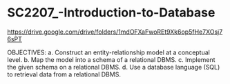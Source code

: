 # SC2207_-Introduction-to-Database
https://drive.google.com/drive/folders/1mdOFXaFwoREt9Xk6op5fHe7XOsj76sPT


OBJECTIVES: 
a. Construct an entity-relationship model at a conceptual level. 
b. Map the model into a schema of a relational DBMS. 
c. Implement the given schema on a relational DBMS. 
d. Use a database language (SQL) to retrieval data from a relational DBMS.

